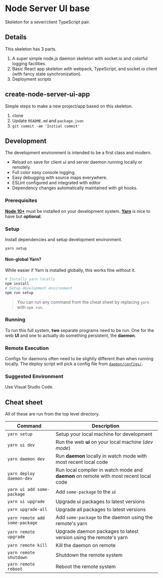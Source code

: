 # Node Server UI base

Skeleton for a sever/client TypeScript pair.

## Details

This skeleton has 3 parts.

1. A super simple node.js daemon skeleton with socket.io and colorful logging facilities.
2. Basic React app skeleton with webpack, TypeScript, and socket.io client (with fancy state synchronization).
3. Deployment scripts

## create-node-server-ui-app

Simple steps to make a new project/app based on this skeleton.

1. clone
1. Update `README.md` and `package.json`
1. `git commit -am 'Initial commit'`

## Development

The development environment is intended to be a first class and modern.

- Reload on save for client ui and server daemon running locally or remotely.
- Full color easy console logging.
- Easy debugging with source maps everywhere.
- ESLint configured and integrated with editor
- Dependency changes automatically maintained with git hooks.

### Prerequisites

[**Node 10+**](https://nodejs.org/en/download) must be installed on your development system.
[**Yarn**](https://yarnpkg.com/lang/en/docs/install) is nice to have but **optional**.

### Setup

Install dependencies and setup development environment.

```bash
yarn setup
```

#### Non-global Yarn?

While easier if Yarn is installed globally, this works fine without it.

```bash
# Installs yarn locally
npm install
# Setup development environment
npm run setup
```

> You can run any command from the cheat sheet by replacing `yarn` with `npm run`.

### Running

To run this full system, **two** separate programs need to be run.
One for the web **UI** and one to actually do something persistent, the **daemon**.

### Remote Execution

Configs for daemons often need to be slightly different than when running locally.
The deploy script will pick a config file from [`daemon/configs/`](daemon/configs).

### Suggested Environment

Use Visual Studio Code.

## Cheat sheet

All of these are run from the top level directory.

| Command                        | Description                                                                           |
| ------------------------------ | ------------------------------------------------------------------------------------- |
| `yarn setup`                   | Setup your local machine for development                                              |
| `yarn ui dev`                  | Run the web **ui** on your local machine (_dev mode_)                                 |
| `yarn daemon dev`              | Run **daemon** locally in watch mode with most recent local code                      |
| `yarn deploy daemon-dev`       | Run local compiler in watch mode and **daemon** on remote with most recent local code |
| `yarn ui add some-package`     | Add `some-package` to the ui                                                          |
| `yarn ui upgrade`              | Upgrade ui packages to latest versions                                                |
| `yarn upgrade-all`             | Upgrade all packages to latest versions                                               |
| `yarn remote add some-package` | Add `some-package` to the daemon using the remote's yarn                              |
| `yarn remote upgrade`          | Upgrade daemon packages to latest version using the remote's yarn                     |
| `yarn remote kill`             | Kill the daemon on remote                                                             |
| `yarn remote shutdown`         | Shutdown the remote system                                                            |
| `yarn remote reboot`           | Reboot the remote system                                                              |
